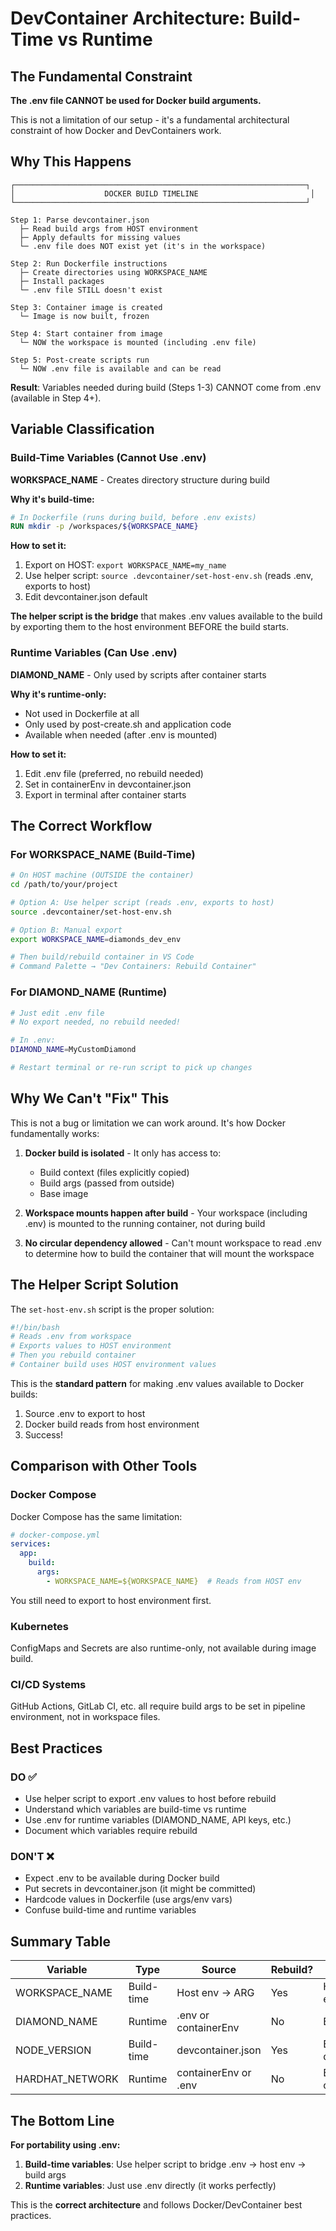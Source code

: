# DevContainer Architecture: Build-Time vs Runtime

## The Fundamental Constraint

**The .env file CANNOT be used for Docker build arguments.**

This is not a limitation of our setup - it's a fundamental architectural constraint of how Docker and DevContainers work.

## Why This Happens

```
┌─────────────────────────────────────────────────────────────────┐
│                    DOCKER BUILD TIMELINE                         │
└─────────────────────────────────────────────────────────────────┘

Step 1: Parse devcontainer.json
  ├─ Read build args from HOST environment
  ├─ Apply defaults for missing values
  └─ .env file does NOT exist yet (it's in the workspace)

Step 2: Run Dockerfile instructions
  ├─ Create directories using WORKSPACE_NAME
  ├─ Install packages
  └─ .env file STILL doesn't exist

Step 3: Container image is created
  └─ Image is now built, frozen

Step 4: Start container from image
  └─ NOW the workspace is mounted (including .env file)

Step 5: Post-create scripts run
  └─ NOW .env file is available and can be read
```

**Result**: Variables needed during build (Steps 1-3) CANNOT come from .env (available in Step 4+).

## Variable Classification

### Build-Time Variables (Cannot Use .env)

**WORKSPACE_NAME** - Creates directory structure during build

**Why it's build-time:**
```dockerfile
# In Dockerfile (runs during build, before .env exists)
RUN mkdir -p /workspaces/${WORKSPACE_NAME}
```

**How to set it:**
1. Export on HOST: `export WORKSPACE_NAME=my_name`
2. Use helper script: `source .devcontainer/set-host-env.sh` (reads .env, exports to host)
3. Edit devcontainer.json default

**The helper script is the bridge** that makes .env values available to the build by exporting them to the host environment BEFORE the build starts.

### Runtime Variables (Can Use .env)

**DIAMOND_NAME** - Only used by scripts after container starts

**Why it's runtime-only:**
- Not used in Dockerfile at all
- Only used by post-create.sh and application code
- Available when needed (after .env is mounted)

**How to set it:**
1. Edit .env file (preferred, no rebuild needed)
2. Set in containerEnv in devcontainer.json
3. Export in terminal after container starts

## The Correct Workflow

### For WORKSPACE_NAME (Build-Time)

```bash
# On HOST machine (OUTSIDE the container)
cd /path/to/your/project

# Option A: Use helper script (reads .env, exports to host)
source .devcontainer/set-host-env.sh

# Option B: Manual export
export WORKSPACE_NAME=diamonds_dev_env

# Then build/rebuild container in VS Code
# Command Palette → "Dev Containers: Rebuild Container"
```

### For DIAMOND_NAME (Runtime)

```bash
# Just edit .env file
# No export needed, no rebuild needed!

# In .env:
DIAMOND_NAME=MyCustomDiamond

# Restart terminal or re-run script to pick up changes
```

## Why We Can't "Fix" This

This is not a bug or limitation we can work around. It's how Docker fundamentally works:

1. **Docker build is isolated** - It only has access to:
   - Build context (files explicitly copied)
   - Build args (passed from outside)
   - Base image

2. **Workspace mounts happen after build** - Your workspace (including .env) is mounted to the running container, not during build

3. **No circular dependency allowed** - Can't mount workspace to read .env to determine how to build the container that will mount the workspace

## The Helper Script Solution

The `set-host-env.sh` script is the proper solution:

```bash
#!/bin/bash
# Reads .env from workspace
# Exports values to HOST environment
# Then you rebuild container
# Container build uses HOST environment values
```

This is the **standard pattern** for making .env values available to Docker builds:
1. Source .env to export to host
2. Docker build reads from host environment
3. Success!

## Comparison with Other Tools

### Docker Compose
Docker Compose has the same limitation:
```yaml
# docker-compose.yml
services:
  app:
    build:
      args:
        - WORKSPACE_NAME=${WORKSPACE_NAME}  # Reads from HOST env
```
You still need to export to host environment first.

### Kubernetes
ConfigMaps and Secrets are also runtime-only, not available during image build.

### CI/CD Systems
GitHub Actions, GitLab CI, etc. all require build args to be set in pipeline environment, not in workspace files.

## Best Practices

### DO ✅
- Use helper script to export .env values to host before rebuild
- Understand which variables are build-time vs runtime
- Use .env for runtime variables (DIAMOND_NAME, API keys, etc.)
- Document which variables require rebuild

### DON'T ❌
- Expect .env to be available during Docker build
- Put secrets in devcontainer.json (it might be committed)
- Hardcode values in Dockerfile (use args/env vars)
- Confuse build-time and runtime variables

## Summary Table

| Variable | Type | Source | Rebuild? | How to Set |
|----------|------|--------|----------|------------|
| WORKSPACE_NAME | Build-time | Host env → ARG | Yes | Helper script or export on host |
| DIAMOND_NAME | Runtime | .env or containerEnv | No | Edit .env file |
| NODE_VERSION | Build-time | devcontainer.json | Yes | Edit devcontainer.json |
| HARDHAT_NETWORK | Runtime | containerEnv or .env | No | Edit .env or containerEnv |

## The Bottom Line

**For portability using .env:**

1. **Build-time variables**: Use helper script to bridge .env → host env → build args
2. **Runtime variables**: Just use .env directly (it works perfectly)

This is the **correct architecture** and follows Docker/DevContainer best practices.
